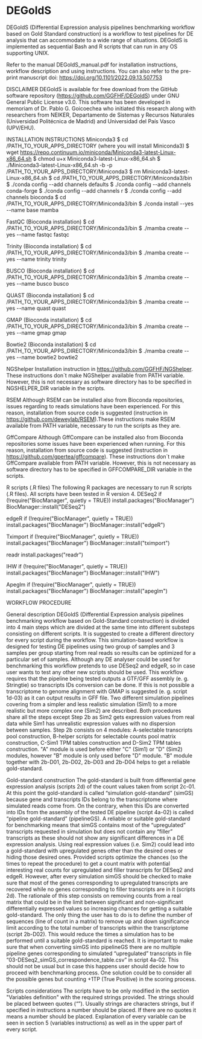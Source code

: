 # DEGoldS

DEGoldS (Differential Expression analysis pipelines benchmarking
workflow based on Gold Standard construction) is a workflow to test
pipelines for DE analysis that can accommodate to a wide range of
situations. DEGoldS is implemented as sequential Bash and R scripts
that can run in any OS supporting UNIX.

Refer to the manual DEGoldS_manual.pdf for installation instructions,
workflow description and using instructions. You can also refer to the
pre-print manuscript doi: https://doi.org/10.1101/2022.09.13.507753


DISCLAIMER
DEGoldS is available for free download from the GitHub
software repository (https://github.com/GGFHF/DEGoldS) under GNU
General Public License v3.0.
This software has been developed in memoriam of Dr. Pablo G. Goicoechea
who initiated this research along with researchers from NEIKER,
Departamento de Sistemas y Recursos Naturales (Universidad Politécnica
de Madrid) and Universidad del País Vasco (UPV/EHU).


INSTALLATION INSTRUCTIONS
Miniconda3
$ cd /PATH_TO_YOUR_APPS_DIRECTORY (where you will install Miniconda3) 
$ wget https://repo.continuum.io/miniconda/Miniconda3-latest-Linux-x86_64.sh 
$ chmod u+x Miniconda3-latest-Linux-x86_64.sh 
$ ./Miniconda3-latest-Linux-x86_64.sh -b -p /PATH_TO_YOUR_APPS_DIRECTORY/Miniconda3 
$ rm Miniconda3-latest-Linux-x86_64.sh 
$ cd /PATH_TO_YOUR_APPS_DIRECTORY/Miniconda3/bin 
$ ./conda config --add channels defaults 
$ ./conda config --add channels conda-forge 
$ ./conda config --add channels r 
$ ./conda config --add channels bioconda 
$ cd /PATH_TO_YOUR_APPS_DIRECTORY/Miniconda3/bin 
$ ./conda install --yes --name base mamba

FastQC (Bioconda installation)
$ cd /PATH_TO_YOUR_APPS_DIRECTORY/Miniconda3/bin
$ ./mamba create --yes --name fastqc fastqc

Trinity (Bioconda installation)
$ cd /PATH_TO_YOUR_APPS_DIRECTORY/Miniconda3/bin
$ ./mamba create --yes --name trinity trinity

BUSCO (Bioconda installation)
$ cd /PATH_TO_YOUR_APPS_DIRECTORY/Miniconda3/bin
$ ./mamba create --yes --name busco busco

QUAST (Bioconda installation)
$ cd /PATH_TO_YOUR_APPS_DIRECTORY/Miniconda3/bin
$ ./mamba create --yes --name quast quast

GMAP (Bioconda installation)
$ cd /PATH_TO_YOUR_APPS_DIRECTORY/Miniconda3/bin
$ ./mamba create --yes --name gmap gmap

Bowtie2 (Bioconda installation)
$ cd /PATH_TO_YOUR_APPS_DIRECTORY/Miniconda3/bin
$ ./mamba create --yes --name bowtie2 bowtie2

NGShelper
Installation instruction in https://github.com/GGFHF/NGShelper. These
 instructions don´t make NGShelper available from PATH variable.
 However, this is not necessary as software directory has to be
 specified in NGSHELPER_DIR variable in the scripts.

RSEM
Although RSEM can be installed also from Bioconda repositories, issues
regarding to reads simulations have been experienced. For this reason,
installation from source code is suggested (instruction in
https://github.com/deweylab/RSEM).These instructions make RSEM
available from PATH variable, necessary to run the scripts as they are.

GffCompare
Although GffCompare can be installed also from Bioconda repositories
some issues have been experienced when running. For this reason,
installation from source code is suggested (instruction in
https://github.com/gpertea/gffcompare). These instructions don´t make
GffCompare available from PATH variable. However, this is not necessary
as software directory has to be specified in GFFCOMPARE_DIR variable in
the scripts.

R scripts (.R files)
The following R packages are necessary to run R scripts (.R files).
All scripts have been tested in R version 4.
DESeq2
if (!require("BiocManager", quietly = TRUE))
    install.packages("BiocManager")
BiocManager::install("DESeq2")

edgeR
if (!require("BiocManager", quietly = TRUE))
    install.packages("BiocManager")
BiocManager::install("edgeR")

Tximport
if (!require("BiocManager", quietly = TRUE))
    install.packages("BiocManager")
BiocManager::install("tximport")

readr
install.packages("readr")

IHW
if (!require("BiocManager", quietly = TRUE))
    install.packages("BiocManager")
BiocManager::install("IHW")

Apeglm
if (!require("BiocManager", quietly = TRUE))
    install.packages("BiocManager")
BiocManager::install("apeglm")

WORKFLOW PROCEDURE

General description
DEGoldS (Differential Expression analysis pipelines benchmarking
workflow based on Gold-Standard construction) is divided into 4 main
steps which are divided at the same time into different substeps
consisting on different scripts. It is suggested to create a different
directory for every script during the workflow. This simulation-based
workflow is designed for testing DE pipelines using two group of
samples and 3 samples per group starting from real reads so results
can be optimized for a particular set of samples. Although any DE
analyser could be used for benchmarking this workflow pretends to use
DESeq2 and edgeR, so in case user wants to test any other new scripts
should be used. This workflow requires that the pipeline being tested
outputs a GTF/GFF assembly (e. g. Stringtie) so transcripts IDs
conversion can be done. If this is not possible a transcriptome to
genome alignment with GMAP is suggested (e. g. script 1d-03) as it can
output results in GFF file.
Two different simulation pipelines covering from a simpler and less
realistic simulation (Sim1) to a more realistic but more complex one
(Sim2) are described. Both procedures share all the steps except
Step 2b as Sim2 gets expression values from real data while Sim1 has
unrealistic expression values with no dispersion between samples.
Step 2b consists on 4 modules: A-selectable transcripts pool
construction, B-helper scripts for selectable counts pool matrix
construction, C-Sim1 TPM tables construction and D-Sim2 TPM tables
construction. "A" module is used before either "C" (Sim1) or "D" (Sim2)
modules, however "B" module is only used before "D" module. "B" module
together with 2b-D01, 2b-D02, 2b-D03 and 2b-D04 helps to get a reliable
gold-standard. 

Gold-standard construction
The gold-standard is built from differential gene expression analysis
(scripts 2d) of the count values taken from script 2c-01. At this point
the gold-standard is called “simulation gold-standard” (simGS) because
gene and transcripts IDs belong to the transcriptome where simulated
reads come from. On the contrary, when this IDs are converted into IDs
from the assembly of the tested DE pipeline (script 4a-02) is called
“pipeline gold-standard” (pipelineGS).  A reliable or suitable
gold-standard for benchmarking means that simGS contains most of the
“upregulated” transcripts requested in simulation but does not contain
any “filler” transcripts as these should not show any significant
differences in a DE expression analysis. Using real expression values
(i.e. Sim2) could lead into a gold-standard with upregulated genes
other than the desired ones or hiding those desired ones. Provided
scripts optimize the chances (so the times to repeat the procedure) to
get a count matrix with potential interesting real counts for
upregulated and filler transcripts for DESeq2 and edgeR. However, after
every simulation simGS should be checked to make sure that most of the
genes corresponding to upregulated transcripts are recovered while no
genes corresponding to filler transcripts are in it (scripts 2d).
The rationale of this step consists on removing counts from a real
matrix that could be in the limit between significant and
non-significant differentially expressed values so increasing chances
for getting a suitable gold-standard. The only thing the user has to do
is to define the number of sequences (line of count in a matrix) to
remove up and down significance limit according to the total number of
transcripts within the transcriptome (script 2b-D02). This would reduce
the times a simulation has to be performed until a suitable
gold-standard is reached.
It is important to make sure that when converting simGS into pipelineGS
there are no multiple pipeline genes corresponding to simulated
“upregulated” transcripts in file
“03-DESeq2_simGS_correspondence_table.csv” in script 4a-02. This should
not be usual but in case this happens user should decide how to proceed
with benchmarking process. One solution could be to consider all the
possible genes but counting +1TP (True Positive) in the scoring process.

Scripts considerations
The scripts have to be only modified in the section
"Variables definition" with the required strings provided. The strings
should be placed between quotes (“”). Usually strings are characters
strings, but if specified in instructions a number should be placed.
If there are no quotes it means a number should be placed. Explanation
of every variable can be seen in section 5 (variables instructions) as
well as in the upper part of every script.







